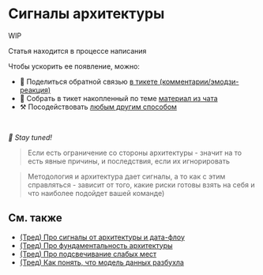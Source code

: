 # Сигналы архитектуры

WIP

Статья находится в процессе написания

Чтобы ускорить ее появление, можно:

* 📢 Поделиться обратной связью [в тикете (комментарии/эмодзи-реакция)](https://github.com/feature-sliced/documentation/issues/194)
* 💬 Собрать в тикет накопленный по теме [материал из чата](https://t.me/feature_sliced)
* ⚒️ Посодействовать [любым другим способом](https://github.com/feature-sliced/documentation/blob/master/CONTRIBUTING.md)

<br />

*🍰 Stay tuned!*

> Если есть ограничение со стороны архитектуры - значит на то есть явные причины, и последствия, если их игнорировать

> Методология и архитектура дает сигналы, а то как с этим справляться - зависит от того, какие риски готовы взять на себя и что наиболее подойдет вашей команде)

## См. также[​](#see-also "Прямая ссылка на этот заголовок")

* [(Тред) Про сигналы от архитектуры и дата-флоу](https://t.me/feature_sliced/2070)
* [(Тред) Про фундаментальность архитектуры](https://t.me/feature_sliced/2492)
* [(Тред) Про подсвечивание слабых мест](https://t.me/feature_sliced/3979)
* [(Тред) Как понять, что модель данных разбухла](https://t.me/feature_sliced/4228)
